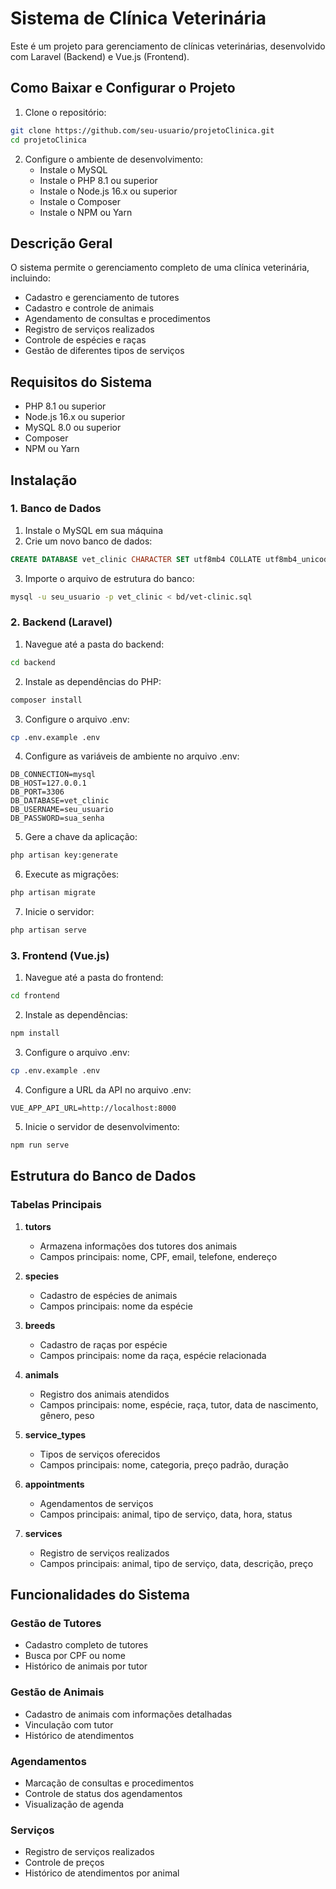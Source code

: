 # Sistema de Clínica Veterinária

Este é um projeto para gerenciamento de clínicas veterinárias, desenvolvido com Laravel (Backend) e Vue.js (Frontend).

## Como Baixar e Configurar o Projeto

1. Clone o repositório:
```bash
git clone https://github.com/seu-usuario/projetoClinica.git
cd projetoClinica
```

2. Configure o ambiente de desenvolvimento:
   - Instale o MySQL
   - Instale o PHP 8.1 ou superior
   - Instale o Node.js 16.x ou superior
   - Instale o Composer
   - Instale o NPM ou Yarn

## Descrição Geral

O sistema permite o gerenciamento completo de uma clínica veterinária, incluindo:
- Cadastro e gerenciamento de tutores
- Cadastro e controle de animais
- Agendamento de consultas e procedimentos
- Registro de serviços realizados
- Controle de espécies e raças
- Gestão de diferentes tipos de serviços

## Requisitos do Sistema

- PHP 8.1 ou superior
- Node.js 16.x ou superior
- MySQL 8.0 ou superior
- Composer
- NPM ou Yarn

## Instalação

### 1. Banco de Dados

1. Instale o MySQL em sua máquina
2. Crie um novo banco de dados:
```sql
CREATE DATABASE vet_clinic CHARACTER SET utf8mb4 COLLATE utf8mb4_unicode_ci;
```
3. Importe o arquivo de estrutura do banco:
```bash
mysql -u seu_usuario -p vet_clinic < bd/vet-clinic.sql
```

### 2. Backend (Laravel)

1. Navegue até a pasta do backend:
```bash
cd backend
```

2. Instale as dependências do PHP:
```bash
composer install
```

3. Configure o arquivo .env:
```bash
cp .env.example .env
```

4. Configure as variáveis de ambiente no arquivo .env:
```
DB_CONNECTION=mysql
DB_HOST=127.0.0.1
DB_PORT=3306
DB_DATABASE=vet_clinic
DB_USERNAME=seu_usuario
DB_PASSWORD=sua_senha
```

5. Gere a chave da aplicação:
```bash
php artisan key:generate
```

6. Execute as migrações:
```bash
php artisan migrate
```

7. Inicie o servidor:
```bash
php artisan serve
```

### 3. Frontend (Vue.js)

1. Navegue até a pasta do frontend:
```bash
cd frontend
```

2. Instale as dependências:
```bash
npm install
```

3. Configure o arquivo .env:
```bash
cp .env.example .env
```

4. Configure a URL da API no arquivo .env:
```
VUE_APP_API_URL=http://localhost:8000
```

5. Inicie o servidor de desenvolvimento:
```bash
npm run serve
```

## Estrutura do Banco de Dados

### Tabelas Principais

1. **tutors**
   - Armazena informações dos tutores dos animais
   - Campos principais: nome, CPF, email, telefone, endereço

2. **species**
   - Cadastro de espécies de animais
   - Campos principais: nome da espécie

3. **breeds**
   - Cadastro de raças por espécie
   - Campos principais: nome da raça, espécie relacionada

4. **animals**
   - Registro dos animais atendidos
   - Campos principais: nome, espécie, raça, tutor, data de nascimento, gênero, peso

5. **service_types**
   - Tipos de serviços oferecidos
   - Campos principais: nome, categoria, preço padrão, duração

6. **appointments**
   - Agendamentos de serviços
   - Campos principais: animal, tipo de serviço, data, hora, status

7. **services**
   - Registro de serviços realizados
   - Campos principais: animal, tipo de serviço, data, descrição, preço

## Funcionalidades do Sistema

### Gestão de Tutores
- Cadastro completo de tutores
- Busca por CPF ou nome
- Histórico de animais por tutor

### Gestão de Animais
- Cadastro de animais com informações detalhadas
- Vinculação com tutor
- Histórico de atendimentos

### Agendamentos
- Marcação de consultas e procedimentos
- Controle de status dos agendamentos
- Visualização de agenda

### Serviços
- Registro de serviços realizados
- Controle de preços
- Histórico de atendimentos por animal